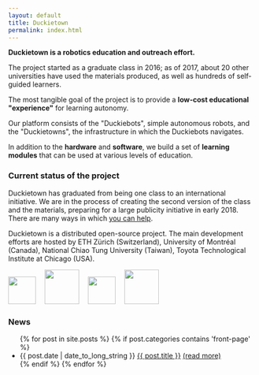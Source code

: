 ```yaml
---
layout: default
title: Duckietown
permalink: index.html
---
```


<!--
<div style='float: right; text-align: left; margin-left: 2em'>
    <iframe width="300" height="220" src="https://www.youtube.com/embed/-TwocCeJUe8" frameborder="0" allowfullscreen>
    </iframe>
</div>
 -->

**Duckietown is a robotics education and outreach effort.**

The project started as a graduate class in 2016; as of 2017, about 20 other
universities have used the materials produced, as well as hundreds of self-guided
learners.

The most tangible goal of the project is to provide a **low-cost educational
"experience"** for learning autonomy.

Our platform consists of the "Duckiebots", simple autonomous robots, and the
"Duckietowns", the infrastructure in which the Duckiebots navigates.

In addition to the **hardware** and **software**, we build a set of **learning
modules** that can be used at various levels of education.


### Current status of the project

Duckietown has graduated from being one class to an international initiative.
We are in the process of creating the second version of the class and the
materials, preparing for a large publicity initiative in early 2018. There are
many ways in which [you can help](help.html).

<!--
<p class='more-information'>For more information, see the <a href="http://book.duckietown.org/master/duckiebook/what_is_duckietown.html#sec:what-is-duckietown">section <em>What is Duckietown?</em></a> in the Duckietown book.</p> -->

Duckietown is a distributed open-source project.
The main development efforts are hosted by
ETH Zürich (Switzerland), University of Montréal (Canada),
National Chiao Tung University (Taiwan), Toyota Technological Institute at Chicago (USA).


<div id='logos'>
    <!-- <img id='mit' src='media/logos/800px-MIT_logo.svg.png'/> -->
    <img id='eth' src='media/logos/eth_logo_kurz_pos-cropped.png'/>
    <img id='nctu' src='media/logos/1200px-NCTU_emblem.svg.png'/>
    <img id='udem' src='media/logos/1280px-Universite_de_Montreal_logo.svg.png'/>
    <img id='ttic' src='media/logos/ttic-new.png'/>
</div>

<style>
#logos img {  width: auto; margin-right: 1em;}

img#eth { height: 4em; }
img#udem { height: 4em; }
img#mit { height: 3em; }
img#nctu { height: 5em; }
img#ttic { height: 5em; }

</style>

### News

<ul id='news'>
  {% for post in site.posts %}
  {% if post.categories contains 'front-page' %}
    <li>
    {{ post.date | date_to_long_string }}
      <a href="{{ post.url }}">{{ post.title }}</a>
      <!-- {{ post.excerpt | remove: '<p>' | remove: '</p>' }} -->
      <a href="{{ post.url }}">(read more)</a>
    </li>
  {% endif %}
  {% endfor %}
</ul>

<style>
#news li p { display: inline; }
</style>
